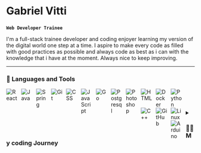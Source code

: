 # Gabriel Vitti

**`Web Developer Trainee`**

I'm a full-stack trainee developer and coding enjoyer learning my version of the digital world one step at a time. I aspire to make every code as filled with good practices as possible and always code as best as i can with the knowledge that i have at the moment. Always nice to keep improving.

---

### 🧰 Languages and Tools

<img align="left" alt="React" width="30px" style="padding-right:10px;" src="https://cdn.jsdelivr.net/gh/devicons/devicon/icons/react/react-original.svg" />
<img align="left" alt="Java" width="30px" style="padding-right:10px;" src="https://cdn.jsdelivr.net/gh/devicons/devicon/icons/java/java-original.svg"/>
<img align="left" alt="Spring" width="30px" style="padding-right:10px;" src="https://cdn.jsdelivr.net/gh/devicons/devicon/icons/spring/spring-original.svg" />
<img align="left" alt="Git" width="30px" style="padding-right:10px;" src="https://cdn.jsdelivr.net/gh/devicons/devicon/icons/git/git-original.svg" />
<img align="left" alt="CSS" width="30px" style="padding-right:10px;" src="https://cdn.jsdelivr.net/gh/devicons/devicon/icons/css3/css3-plain.svg" />
<img align="left" alt="JavaScript" width="30px" style="padding-right:10px;" src="https://cdn.jsdelivr.net/gh/devicons/devicon/icons/javascript/javascript-plain.svg" />
<img align="left" alt="Go" width="30px" style="padding-right:10px;" src="https://cdn.jsdelivr.net/gh/devicons/devicon/icons/go/go-original.svg" />
<img align="left" alt="Postgresql" width="30px" style="padding-right:10px;" src="https://cdn.jsdelivr.net/gh/devicons/devicon/icons/postgresql/postgresql-original-wordmark.svg" />
<img align="left" alt="Photoshop" width="30px" style="padding-right:10px;" src="https://cdn.jsdelivr.net/gh/devicons/devicon/icons/photoshop/photoshop-line.svg" />      <img align="left" alt="HTML" width="30px" style="padding-right:10px;" src="https://cdn.jsdelivr.net/gh/devicons/devicon/icons/html5/html5-plain.svg" />
<img align="left" alt="Docker" width="30px" style="padding-right:10px;" src="https://cdn.jsdelivr.net/gh/devicons/devicon/icons/docker/docker-original-wordmark.svg" />
<img align="left" alt="Python" width="30px" style="padding-right:10px;" src="https://cdn.jsdelivr.net/gh/devicons/devicon/icons/python/python-plain.svg" />
<img align="left" alt="C++" width="30px" style="padding-right:10px;" src="https://cdn.jsdelivr.net/gh/devicons/devicon/icons/cplusplus/cplusplus-line.svg" />
<img align="left" alt="GitHub" width="30px" style="padding-right:10px;" src="https://cdn.jsdelivr.net/gh/devicons/devicon/icons/github/github-original.svg" />
<img align="left" alt="Linux" width="30px" style="padding-right:10px;" src="https://cdn.jsdelivr.net/gh/devicons/devicon/icons/linux/linux-original.svg" />
<img align="left" alt="Arduino" width="30px" style="padding-right:10px;" src="https://cdn.jsdelivr.net/gh/devicons/devicon/icons/arduino/arduino-plain-wordmark.svg" />  
<br />

#

<details>
 <summary><h3>👨‍💻 My coding Journey</h3></summary>
    I started my coding journey as an automation engineering student, where i learned how few coding automation engineerings actually learn. After falling in love with the small amount of programming classes that I had, decided to keep on learning through online courses, and lots of googling.
    After searching for new content all over the internet I was blessed enough to find a trainee program at CWI Software, where my coding journey trully took a turn for the best. There I was able to lear full-stack developing using spring and react to develop a new project every day, sometimes by myself and sometimes with a group of other trainees, who i have the utmost respect for and thank for having the opportunity to work with.

#
<picture>
  <source media="(prefers-color-scheme: dark)" srcset="https://raw.githubusercontent.com/v1tti/v1tti/output/github-contribution-grid-snake-dark.svg">
  <source media="(prefers-color-scheme: light)" srcset="https://raw.githubusercontent.com/v1tti/v1tti/output/github-contribution-grid-snake.svg">
  <img alt="github contribution grid snake animation" src="https://raw.githubusercontent.com/v1tti/v1tti/output/github-contribution-grid-snake.svg">
</picture>

